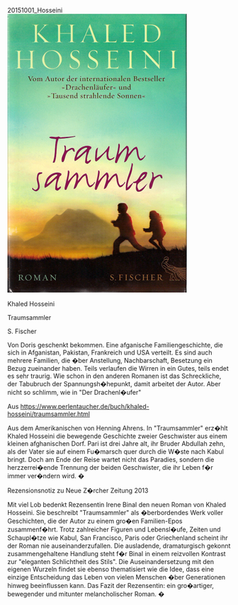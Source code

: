 



20151001\_Hosseini
![](../_bilder/20151001_hosseini0.png)  

  

Khaled Hosseini  

Traumsammler  

S. Fischer  

  

Von Doris geschenkt bekommen. Eine afganische Familiengeschichte, die sich in Afganistan, Pakistan, Frankreich und USA verteilt. Es sind auch mehrere Familien, die �ber Anstellung, Nachbarschaft, Besetzung ein Bezug zueinander haben. Teils verlaufen die Wirren in ein Gutes, teils endet es sehr traurig. Wie schon in den anderen Romanen ist das Schreckliche, der Tabubruch der Spannungsh�hepunkt, damit arbeitet der Autor. Aber nicht so schlimm, wie in "Der Drachenl�ufer"  

  

Aus https://www.perlentaucher.de/buch/khaled-hosseini/traumsammler.html  

  

Aus dem Amerikanischen von Henning Ahrens. In "Traumsammler" erz�hlt Khaled Hosseini die bewegende Geschichte zweier Geschwister aus einem kleinen afghanischen Dorf. Pari ist drei Jahre alt, ihr Bruder Abdullah zehn, als der Vater sie auf einem Fu�marsch quer durch die W�ste nach Kabul bringt. Doch am Ende der Reise wartet nicht das Paradies, sondern die herzzerrei�ende Trennung der beiden Geschwister, die ihr Leben f�r immer ver�ndern wird. �  

  

Rezensionsnotiz zu Neue Z�rcher Zeitung 2013  

Mit viel Lob bedenkt Rezensentin Irene Binal den neuen Roman von Khaled Hosseini. Sie beschreibt "Traumsammler" als �berbordendes Werk voller Geschichten, die der Autor zu einem gro�en Familien-Epos zusammenf�hrt. Trotz zahlreicher Figuren und Lebensl�ufe, Zeiten und Schaupl�tze wie Kabul, San Francisco, Paris oder Griechenland scheint ihr der Roman nie auseinanderzufallen. Die ausladende, dramaturgisch gekonnt zusammengehaltene Handlung steht f�r Binal in einem reizvollen Kontrast zur "eleganten Schlichtheit des Stils". Die Auseinandersetzung mit den eigenen Wurzeln findet sie ebenso thematisiert wie die Idee, dass eine einzige Entscheidung das Leben von vielen Menschen �ber Generationen hinweg beeinflussen kann. Das Fazit der Rezensentin: ein gro�artiger, bewegender und mitunter melancholischer Roman. � 